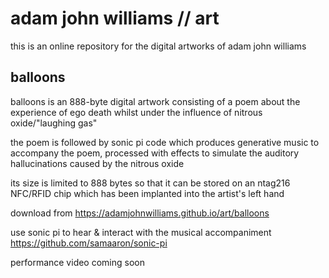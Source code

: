# adam john williams // art

this is an online repository for the digital artworks of adam john williams

## balloons
balloons is an 888-byte digital artwork consisting of a poem about the experience of ego death whilst under the influence of nitrous oxide/"laughing gas"

the poem is followed by sonic pi code which produces generative music to accompany the poem, processed with effects to simulate the auditory hallucinations caused by the nitrous oxide

its size is limited to 888 bytes so that it can be stored on an ntag216 NFC/RFID chip which has been implanted into the artist's left hand


download from https://adamjohnwilliams.github.io/art/balloons

use sonic pi to hear & interact with the musical accompaniment https://github.com/samaaron/sonic-pi

performance video coming soon
